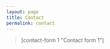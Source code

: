 ```yaml
---
layout: page
title: Contact
permalink: contact
---
```


<blockquote>[contact-form 1 "Contact form 1"]<br>
<dl class="entry-meta"> <!--ADSENSE -->
<script type="text/javascript">// <![CDATA[
google_ad_client = "ca-pub-6959391664103199";
/* Large Rectangle for Contact Us */
google_ad_slot = "1850427085";
google_ad_width = 336;
google_ad_height = 280;
// ]]></script>
<script src="http://pagead2.googlesyndication.com/pagead/show_ads.js" type="text/javascript">
</script>
<!-- --> </dl></blockquote>
